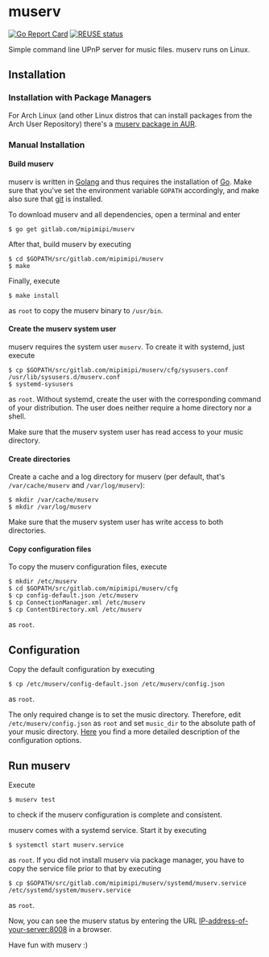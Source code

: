 # muserv

[![Go Report Card](https://goreportcard.com/badge/gitlab.com/mipimipi/muserv)](https://goreportcard.com/report/gitlab.com/mipimipi/muserv)
[![REUSE status](https://api.reuse.software/badge/gitlab.com/mipimipi/muserv)](https://api.reuse.software/info/gitlab.com/mipimipi/muserv)

Simple command line UPnP server for music files. muserv runs on Linux. 

## Installation

### Installation with Package Managers

For Arch Linux (and other Linux distros that can install packages from the Arch User Repository) there's a [muserv package in AUR](https://aur.archlinux.org/packages/muserv-git/).

### Manual Installation

#### Build muserv
muserv is written in [Golang](https://golang.org/) and thus requires the installation of [Go](https://golang.org/project/). Make sure that you've set the environment variable `GOPATH` accordingly, and make also sure that [git](https://git-scm.com/) is installed.

To download muserv and all dependencies, open a terminal and enter

    $ go get gitlab.com/mipimipi/muserv

After that, build muserv by executing

    $ cd $GOPATH/src/gitlab.com/mipimipi/muserv
    $ make

Finally, execute

    $ make install

as `root` to copy the muserv binary to `/usr/bin`.

#### Create the muserv system user

muserv requires the system user `muserv`. To create it with systemd, just execute

    $ cp $GOPATH/src/gitlab.com/mipimipi/muserv/cfg/sysusers.conf /usr/lib/sysusers.d/muserv.conf
    $ systemd-sysusers

as `root`. Without systemd, create the user with the corresponding command of your distribution. The user does neither require a home directory nor a shell.

Make sure that the muserv system user has read access to your music directory.

#### Create directories

Create a cache and a log directory for muserv (per default, that's `/var/cache/muserv` and `/var/log/muserv`):

    $ mkdir /var/cache/muserv
    $ mkdir /var/log/muserv

Make sure that the muserv system user has write access to both directories.

#### Copy configuration files

To copy the muserv configuration files, execute

    $ mkdir /etc/muserv
    $ cd $GOPATH/src/gitlab.com/mipimipi/muserv/cfg
    $ cp config-default.json /etc/muserv
    $ cp ConnectionManager.xml /etc/muserv
    $ cp ContentDirectory.xml /etc/muserv

as `root`.

## Configuration

Copy the default configuration by executing 

    $ cp /etc/muserv/config-default.json /etc/muserv/config.json

as `root`.

The only required change is to set the music directory. Therefore, edit `/etc/muserv/config.json` as `root` and set `music_dir` to the absolute path of your music directory. [Here](doc/configuration.md) you find a more detailed description of the configuration options.

## Run muserv

Execute

    $ muserv test
    
to check if the muserv configuration is complete and consistent.

muserv comes with a systemd service. Start it by executing 

    $ systemctl start muserv.service
    
as `root`. If you did not install muserv via package manager, you have to copy the service file prior to that by executing

    $ cp $GOPATH/src/gitlab.com/mipimipi/muserv/systemd/muserv.service /etc/systemd/system/muserv.service

as `root`.

Now, you can see the muserv status by entering the URL <IP-address-of-your-server:8008> in a browser.

Have fun with muserv :)